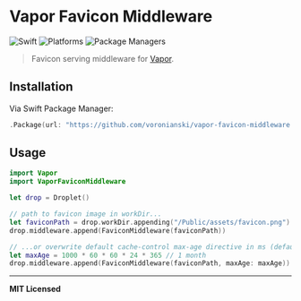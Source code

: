# Vapor Favicon Middleware

![Swift](http://img.shields.io/badge/swift-3.0-brightgreen.svg)
![Platforms](https://img.shields.io/badge/platforms-Linux%20%7C%20OS%20X-blue.svg)
![Package Managers](https://img.shields.io/badge/package%20managers-SwiftPM-yellow.svg)

> Favicon serving middleware for [Vapor](https://vapor.codes).

## Installation

Via Swift Package Manager:

```swift
.Package(url: "https://github.com/voronianski/vapor-favicon-middleware.git", majorVersion: 1)
```

## Usage

```swift
import Vapor
import VaporFaviconMiddleware

let drop = Droplet()

// path to favicon image in workDir...
let faviconPath = drop.workDir.appending("/Public/assets/favicon.png")
drop.middleware.append(FaviconMiddleware(faviconPath))

// ...or overwrite default cache-control max-age directive in ms (defaulting to 1 day)
let maxAge = 1000 * 60 * 60 * 24 * 365 // 1 month
drop.middleware.append(FaviconMiddleware(faviconPath, maxAge: maxAge))
```

---

**MIT Licensed**
